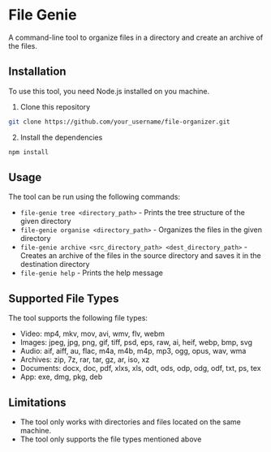 # File Genie

A command-line tool to organize files in a directory and create an archive of the files.

## Installation

To use this tool, you need Node.js installed on you machine.

1. Clone this repository

```bash
git clone https://github.com/your_username/file-organizer.git
```

2. Install the dependencies

```bash
npm install
```

## Usage

The tool can be run using the following commands:

- `file-genie tree <directory_path>` - Prints the tree structure of the given directory
- `file-genie organise <directory_path>` - Organizes the files in the given directory
- `file-genie archive <src_directory_path> <dest_directory_path>` - Creates an archive of the files in the source directory and saves it in the destination directory
- `file-genie help` - Prints the help message

## Supported File Types

The tool supports the following file types:

- Video: mp4, mkv, mov, avi, wmv, flv, webm
- Images: jpeg, jpg, png, gif, tiff, psd, eps, raw, ai, heif, webp, bmp, svg
- Audio: aif, aiff, au, flac, m4a, m4b, m4p, mp3, ogg, opus, wav, wma
- Archives: zip, 7z, rar, tar, gz, ar, iso, xz
- Documents: docx, doc, pdf, xlxs, xls, odt, ods, odp, odg, odf, txt, ps, tex
- App: exe, dmg, pkg, deb

## Limitations

- The tool only works with directories and files located on the same machine.
- The tool only supports the file types mentioned above
